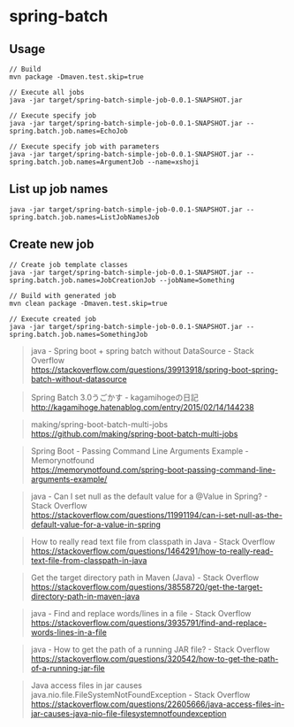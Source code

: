 # spring-batch

## Usage

```
// Build
mvn package -Dmaven.test.skip=true

// Execute all jobs
java -jar target/spring-batch-simple-job-0.0.1-SNAPSHOT.jar

// Execute specify job
java -jar target/spring-batch-simple-job-0.0.1-SNAPSHOT.jar --spring.batch.job.names=EchoJob

// Execute specify job with parameters
java -jar target/spring-batch-simple-job-0.0.1-SNAPSHOT.jar --spring.batch.job.names=ArgumentJob --name=xshoji
```

## List up job names

```
java -jar target/spring-batch-simple-job-0.0.1-SNAPSHOT.jar --spring.batch.job.names=ListJobNamesJob
```

## Create new job

```
// Create job template classes
java -jar target/spring-batch-simple-job-0.0.1-SNAPSHOT.jar --spring.batch.job.names=JobCreationJob --jobName=Something

// Build with generated job
mvn clean package -Dmaven.test.skip=true

// Execute created job
java -jar target/spring-batch-simple-job-0.0.1-SNAPSHOT.jar --spring.batch.job.names=SomethingJob
```


> java - Spring boot + spring batch without DataSource - Stack Overflow  
> https://stackoverflow.com/questions/39913918/spring-boot-spring-batch-without-datasource

> Spring Batch 3.0うごかす - kagamihogeの日記  
> http://kagamihoge.hatenablog.com/entry/2015/02/14/144238

> making/spring-boot-batch-multi-jobs  
> https://github.com/making/spring-boot-batch-multi-jobs

> Spring Boot - Passing Command Line Arguments Example - Memorynotfound  
> https://memorynotfound.com/spring-boot-passing-command-line-arguments-example/

> java - Can I set null as the default value for a @Value in Spring? - Stack Overflow  
> https://stackoverflow.com/questions/11991194/can-i-set-null-as-the-default-value-for-a-value-in-spring

> How to really read text file from classpath in Java - Stack Overflow  
> https://stackoverflow.com/questions/1464291/how-to-really-read-text-file-from-classpath-in-java

> Get the target directory path in Maven (Java) - Stack Overflow  
> https://stackoverflow.com/questions/38558720/get-the-target-directory-path-in-maven-java

> java - Find and replace words/lines in a file - Stack Overflow  
> https://stackoverflow.com/questions/3935791/find-and-replace-words-lines-in-a-file

> java - How to get the path of a running JAR file? - Stack Overflow  
> https://stackoverflow.com/questions/320542/how-to-get-the-path-of-a-running-jar-file

> Java access files in jar causes java.nio.file.FileSystemNotFoundException - Stack Overflow  
> https://stackoverflow.com/questions/22605666/java-access-files-in-jar-causes-java-nio-file-filesystemnotfoundexception